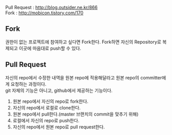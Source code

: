 Pull Request : http://blog.outsider.ne.kr/866  
Fork : http://mobicon.tistory.com/170

## Fork

권한이 없는 프로젝트에 참여하고 싶다면 Fork한다. Fork하면 자신의 Repository로 복제되고 이곳에 마음대로 push할 수 있다.


## Pull Request

자신의 repo에서 수정한 내역을 원본 repo에 적용해달라고 원본 repo의 committer에게 요청하는 과정이다.  
git 자체의 기능은 아니고, github에서 제공하는 기능이다.

1. 원본 repo에서 자신의 repo로 fork한다.
2. 자신의 repo에서 로컬로 clone한다.
3. 원본 repo에서 pull한다.(master 브랜치의 commit을 맞추기 위해)
4. 로컬에서 자신의 repo로 push한다.
5. 자신의 repo에서 원본 repo로 pull request한다.